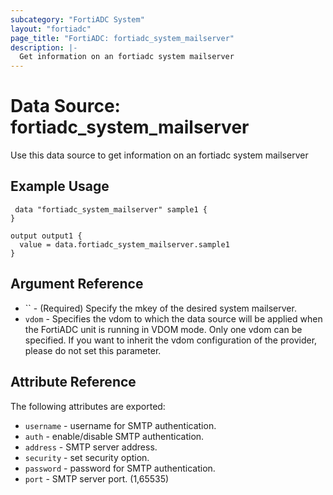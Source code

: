```yaml
---
subcategory: "FortiADC System"
layout: "fortiadc"
page_title: "FortiADC: fortiadc_system_mailserver"
description: |-
  Get information on an fortiadc system mailserver
---
```


# Data Source: fortiadc_system_mailserver
Use this data source to get information on an fortiadc system mailserver

## Example Usage

```hcl
 data "fortiadc_system_mailserver" sample1 {
}

output output1 {
  value = data.fortiadc_system_mailserver.sample1
}
```

## Argument Reference
* `` - (Required) Specify the mkey of the desired  system mailserver.
* `vdom` - Specifies the vdom to which the data source will be applied when the FortiADC unit is running in VDOM mode. Only one vdom can be specified. If you want to inherit the vdom configuration of the provider, please do not set this parameter.


## Attribute Reference

The following attributes are exported:

* `username` - username for SMTP authentication. 
* `auth` - enable/disable SMTP authentication. 
* `address` - SMTP server address. 
* `security` - set security option. 
* `password` - password for SMTP authentication. 
* `port` - SMTP server port. (1,65535)

